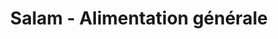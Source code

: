 ---
title: "Salam - Alimentation générale"
url: /athis-mons/salam-alimentation-generale/
shop: commodité
---